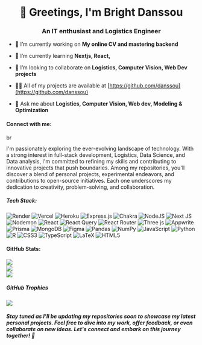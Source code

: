 <h1 align="center">👋 Greetings, I'm Bright Danssou</h1>
<h3 align="center">An IT enthusiast and Logistics Engineer</h3>



- 🔭 I’m currently working on **My online CV and mastering backend**

- 🌱 I’m currently learning **Nextjs, React,**

- 👯 I’m looking to collaborate on **Logistics, Computer Vision, Web Dev projects**

- 👨‍💻 All of my projects are available at [https://github.com/danssou](https://github.com/danssou)

- 💬 Ask me about **Logistics, Computer Vision, Web dev, Modeling & Optimization**

<h4 align="left">Connect with me:</h4>
<p align="left">
<a href="www.linkedin.com/in/bright-danssou" target="blank"><img align="center" src="https://raw.githubusercontent.com/rahuldkjain/github-profile-readme-generator/master/src/images/icons/Social/linked-in-alt.svg" alt="bright danssou" height="15" width="17" /></a>
</p>

I'm passionately exploring the ever-evolving landscape of technology. With a strong interest in full-stack development, Logistics, Data Science, and Data analysis, I'm committed to refining my skills and contributing to innovative projects that push boundaries. Among my repositories, you'll discover a blend of personal projects, experimental endeavors, and contributions to open-source initiatives. Each one underscores my dedication to creativity, problem-solving, and collaboration.


##### Tech Stack:
![Render](https://img.shields.io/badge/Render-%46E3B7.svg?style=flat&logo=render&logoColor=white) ![Vercel](https://img.shields.io/badge/vercel-%23000000.svg?style=flat&logo=vercel&logoColor=white) ![Heroku](https://img.shields.io/badge/heroku-%23430098.svg?style=flat&logo=heroku&logoColor=white) ![Express.js](https://img.shields.io/badge/express.js-%23404d59.svg?style=flat&logo=express&logoColor=%2361DAFB) ![Chakra](https://img.shields.io/badge/chakra-%234ED1C5.svg?style=flat&logo=chakraui&logoColor=white) ![NodeJS](https://img.shields.io/badge/node.js-6DA55F?style=flat&logo=node.js&logoColor=white) ![Next JS](https://img.shields.io/badge/Next-black?style=flat&logo=next.js&logoColor=white) ![Nodemon](https://img.shields.io/badge/NODEMON-%23323330.svg?style=flat&logo=nodemon&logoColor=%BBDEAD) ![React](https://img.shields.io/badge/react-%2320232a.svg?style=flat&logo=react&logoColor=%2361DAFB) ![React Query](https://img.shields.io/badge/-React%20Query-FF4154?style=flat&logo=react%20query&logoColor=white) ![React Router](https://img.shields.io/badge/React_Router-CA4245?style=flat&logo=react-router&logoColor=white) ![Three js](https://img.shields.io/badge/threejs-black?style=flat&logo=three.js&logoColor=white) ![Appwrite](https://img.shields.io/badge/Appwrite-%23FD366E.svg?style=flat&logo=appwrite&logoColor=white) ![Prisma](https://img.shields.io/badge/Prisma-3982CE?style=flat&logo=Prisma&logoColor=white) ![MongoDB](https://img.shields.io/badge/MongoDB-%234ea94b.svg?style=flat&logo=mongodb&logoColor=white) ![Figma](https://img.shields.io/badge/figma-%23F24E1E.svg?style=flat&logo=figma&logoColor=white) ![Pandas](https://img.shields.io/badge/pandas-%23150458.svg?style=flat&logo=pandas&logoColor=white) ![NumPy](https://img.shields.io/badge/numpy-%23013243.svg?style=flat&logo=numpy&logoColor=white) ![JavaScript](https://img.shields.io/badge/javascript-%23323330.svg?style=flat&logo=javascript&logoColor=%23F7DF1E) ![Python](https://img.shields.io/badge/python-3670A0?style=flat&logo=python&logoColor=ffdd54) ![R](https://img.shields.io/badge/r-%23276DC3.svg?style=flat&logo=r&logoColor=white) ![CSS3](https://img.shields.io/badge/css3-%231572B6.svg?style=flat&logo=css3&logoColor=white) ![TypeScript](https://img.shields.io/badge/typescript-%23007ACC.svg?style=flat&logo=typescript&logoColor=white) ![LaTeX](https://img.shields.io/badge/latex-%23008080.svg?style=flat&logo=latex&logoColor=white) ![HTML5](https://img.shields.io/badge/html5-%23E34F26.svg?style=flat&logo=html5&logoColor=white)
#### GitHub Stats:
![](https://github-readme-stats.vercel.app/api?username=danssou&theme=dark&hide_border=false&include_all_commits=true&count_private=true)<br/>
![](https://nirzak-streak-stats.vercel.app/?user=danssou&theme=dark&hide_border=false)<br/>
![](https://github-readme-stats.vercel.app/api/top-langs/?username=danssou&theme=dark&hide_border=false&include_all_commits=true&count_private=true&layout=compact)

##### GitHub Trophies
![](https://github-profile-trophy.vercel.app/?username=danssou&theme=radical&no-frame=false&no-bg=true&margin-w=4)

<!-- Proudly created with GPRM ( https://gprm.itsvg.in ) -->





  

##### Stay tuned as I'll be updating my repositories soon to showcase my latest personal projects. Feel free to dive into my work, offer feedback, or even collaborate on new ideas. Let's connect and embark on this journey together! 🌟


